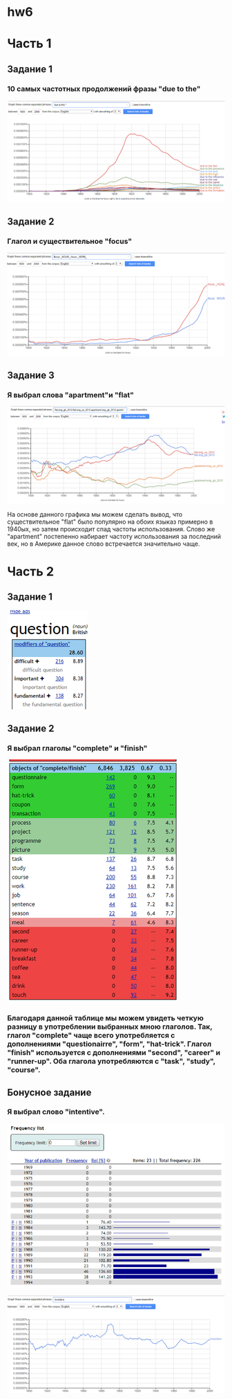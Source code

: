 # hw6

# Часть 1

## Задание 1

### 10 самых частотных продолжений фразы "due to the"

![](https://github.com/bluffingboy/hw6/blob/master/Screenshot%20(23).png)

## Задание 2

### Глагол и существительное "focus"

![](https://github.com/bluffingboy/hw6/blob/master/Screenshot%20(24).png)

## Задание 3

### Я выбрал слова "apartment"и "flat"

![](https://github.com/bluffingboy/hw6/blob/master/Screenshot%20(33).png)

На основе данного графика мы можем сделать вывод, что существительное "flat" было популярно на обоих языказ примерно в 1940ых, но затем происходит спад частоты использования. Слово же "apartment" постепенно набирает частоту использования за последний век, но в Америке данное слово встречается значительно чаще.

# Часть 2

## Задание 1

![](https://github.com/bluffingboy/hw6/blob/master/Screenshot%20(34).png)

## Задание 2

### Я выбрал глаголы "complete" и "finish"

![](https://github.com/bluffingboy/hw6/blob/master/Screenshot%20(35).png)

### Благодаря данной таблице мы можем увидеть четкую разницу в употреблении выбранных мною глаголов. Так, глагол "complete" чаще всего употребляется с дополнениями "questionairre", "form", "hat-trick". Глагол "finish" используется с дополнениями "second", "career" и "runner-up". Оба глагола употребляются с "task", "study", "course".

## Бонусное задание

### Я выбрал слово "intentive".

![](https://github.com/bluffingboy/hw6/blob/master/Screenshot%20(36).png)

![](https://github.com/bluffingboy/hw6/blob/master/Screenshot%20(37).png)

